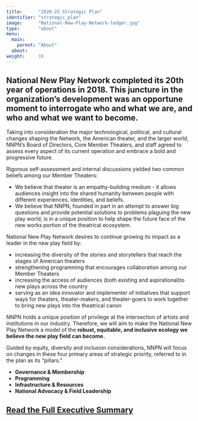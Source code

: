 ```yaml
---
title:      "2020-25 Strategic Plan"
identifier: "strategic_plan"
image:      "National-New-Play-Network-ledger.jpg"
type:       "about"
menu:
  main:
    parent: "About"
  about:
weight:     10
---
```


## National New Play Network completed its 20th year of operations in 2018. This juncture in the organization’s development was an opportune moment to interrogate who and what we are, and who and what we want to become. 

Taking into consideration the major technological, political, and cultural changes shaping the Network, the American theater, and the larger world, NNPN’s Board of Directors, Core Member Theaters, and staff agreed to assess every aspect of its current operation and embrace a bold and progressive future.

Rigorous self-assessment and internal discussions yielded two common beliefs among our Member Theaters: 
* We believe that theater is an empathy-building medium - it allows audiences insight into the shared humanity between people with different experiences, identities, and beliefs. 
* We believe that NNPN, founded in part in an attempt to answer big questions and provide potential solutions to problems plaguing the new play world, is in a unique position to help shape the future face of the new works portion of the theatrical ecosystem.

National New Play Network desires to continue growing its impact as a leader in the new play field by: 
* increasing the diversity of the stories and storytellers that reach the stages of American theaters
* strengthening programming that encourages collaboration among our Member Theaters 
* increasing the access of audiences (both existing and aspirational)to new plays across the country
* serving as an idea innovator and implementer of initiatives that support ways for theaters, theater-makers, and theater-goers to work together to bring new plays into the theatrical canon

NNPN holds a unique position of privilege at the intersection of artists and institutions in our industry. Therefore, we will aim to make the National New Play Network a model of the **robust, equitable, and inclusive ecology we believe the new play field can become.** 

Guided by equity, diversity and inclusion considerations, NNPN will focus on changes in these four primary areas of strategic priority, referred to in the plan as its “pillars.” 

* **Governance & Membership**
* **Programming**
* **Infrastructure & Resources**
* **National Advocacy & Field Leadership**  

## [Read the Full Executive Summary](https://nationalnewplaynetwork013.sharepoint.com/:b:/s/Board/EeYBdJ-vf4dJqgvoyKW1mDYBkdFwakRFXZUIsj2X0abPXA?e=NPKZtx)
